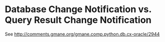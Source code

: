 # Database Change Notification vs. Query Result Change Notification #
See http://comments.gmane.org/gmane.comp.python.db.cx-oracle/2944
